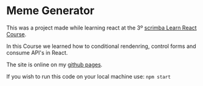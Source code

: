 # Meme Generator

This was a project made while learning react at the 3º [scrimba Learn React Course](https://scrimba.com/learn/learnreact).

In this Course we learned how to conditional rendenring, control forms and consume API's in React.

The site is online on my [github pages](https://samuellucas21504.github.io/scrimba-meme-generator/).

If you wish to run this code on your local machine use: `npm start`
